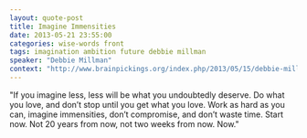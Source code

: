 ```yaml
---
layout: quote-post
title: Imagine Immensities
date: 2013-05-21 23:55:00
categories: wise-words front
tags: imagination ambition future debbie millman
speaker: "Debbie Millman"
context: "http://www.brainpickings.org/index.php/2013/05/15/debbie-millman-look-both-ways-fail-safe/"
---
```


"If you imagine less, less will be what you undoubtedly deserve. Do what you love, and don’t stop until you get what you love. Work as hard as you can, imagine immensities, don’t compromise, and don’t waste time. Start now. Not 20 years from now, not two weeks from now. Now."
